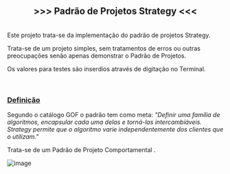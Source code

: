 <h2 style="text-align: center;"><strong>&gt;&gt;&gt; Padr&atilde;o de Projetos Strategy &lt;&lt;&lt;</strong></h2>

<p><br />
Este projeto trata-se da implementa&ccedil;&atilde;o do padr&atilde;o de projetos Strategy.</p>

<p>Trata-se de um projeto simples, sem tratamentos de erros ou outras preocupa&ccedil;&otilde;es sen&atilde;o apenas demonstrar o Padr&atilde;o de Projetos.</p>

<p>Os valores para testes s&atilde;o inserdios atrav&eacute;s de digita&ccedil;&atilde;o no Terminal.</p>

<p>&nbsp;</p>

<h3><u>Defini&ccedil;&atilde;o</u></h3>

<p>Segundo o cat&aacute;logo GOF o padr&atilde;o tem como meta: <em>&quot;Definir uma fam&iacute;lia de algoritmos, encapsular cada uma delas e torn&aacute;-las intercambi&aacute;veis. Strategy permite que o algoritmo varie independentemente dos clientes que o utilizam.&quot;</em></p>

<p>Trata-se de um Padr&atilde;o de Projeto Comportamental .</p>

![image](https://user-images.githubusercontent.com/99047577/206708070-fb9103f4-5667-4ba6-b89d-b9f9e05de5f6.png)<br />
&nbsp;

<address>&nbsp;</address>
